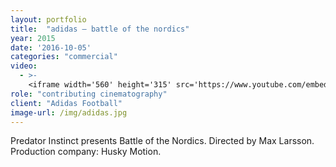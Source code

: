 ```yaml
---
layout: portfolio
title:  "adidas — battle of the nordics"
year: 2015
date: '2016-10-05'
categories: "commercial"
video: 
  - >-
    <iframe width='560' height='315' src='https://www.youtube.com/embed/dYvdFJQ6_hk' frameborder='0' allowfullscreen></iframe>
role: "contributing cinematography"
client: "Adidas Football"
image-url: /img/adidas.jpg
---
```


Predator Instinct presents Battle of the Nordics. Directed by Max Larsson. Production company: Husky Motion.
